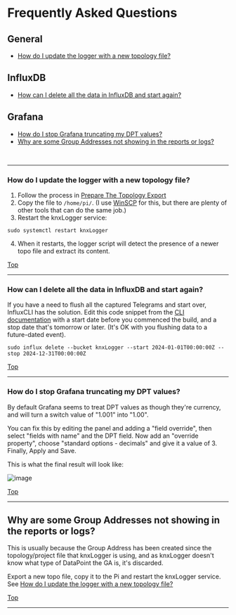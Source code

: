 # Frequently Asked Questions

## General
- [How do I update the logger with a new topology file?](/docs/FAQ.md#How-do-i-update-the-logger-with-a-new-topology-file)

## InfluxDB
- [How can I delete all the data in InfluxDB and start again?](/docs/FAQ.md#how-can-I-delete-all-the-data-in-influxdb-and-start-again)

## Grafana
- [How do I stop Grafana truncating my DPT values?](/docs/FAQ.md#how-do-i-stop-grafana-truncating-my-dpt-values)
- [Why are some Group Addresses not showing in the reports or logs?](/docs/FAQ.md#why-are-some-group-addresses-not-showing-in-the-reports-or-logs)

<br/>
<hr/>

### How do I update the logger with a new topology file?

1. Follow the process in [Prepare The Topology Export](/docs/step1-prepare-the-topology-export.md)
2. Copy the file to `/home/pi/`. (I use [WinSCP](https://winscp.net/) for this, but there are plenty of other tools that can do the same job.)
3. Restart the knxLogger service:

```text
sudo systemctl restart knxLogger
```
4. When it restarts, the logger script will detect the presence of a newer topo file and extract its content.

[Top](/docs/FAQ.md#frequently-asked-questions)


<hr>


### How can I delete all the data in InfluxDB and start again?

If you have a need to flush all the captured Telegrams and start over, InfluxCLI has the solution. Edit this code snippet from the [CLI documentation](https://docs.influxdata.com/influxdb/cloud/write-data/delete-data/) with a start date before you commenced the build, and a stop date that's tomorrow or later. (It's OK with you flushing data to a future-dated event).

```text
sudo influx delete --bucket knxLogger --start 2024-01-01T00:00:00Z --stop 2024-12-31T00:00:00Z
```

[Top](/docs/FAQ.md#frequently-asked-questions)

<hr>


### How do I stop Grafana truncating my DPT values?

By default Grafana seems to treat DPT values as though they're currency, and will turn a switch value of "1.001" into "1.00".

You can fix this by editing the panel and adding a "field override", then select "fields with name" and the DPT field. Now add an "override property", choose "standard options - decimals" and give it a value of 3. Finally, Apply and Save.

This is what the final result will look like:

![image](https://github.com/user-attachments/assets/b783f5bd-cd51-44c1-9a51-ae0bef4e08de)


[Top](/docs/FAQ.md#frequently-asked-questions)
<hr>

## Why are some Group Addresses not showing in the reports or logs?

This is usually because the Group Address has been created since the topology/project file that knxLogger is using, and as knxLogger doesn't know what type of DataPoint the GA is, it's discarded.

Export a new topo file, copy it to the Pi and restart the knxLogger service. See [How do I update the logger with a new topology file?](/docs/FAQ.md#How-do-i-update-the-logger-with-a-new-topology-file)

[Top](/docs/FAQ.md#frequently-asked-questions)
<hr>
